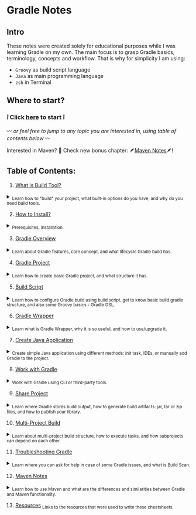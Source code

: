 # Gradle Notes

## Intro
These notes were created solely for educational purposes while I was learning Gradle on my own.
The main focus is to grasp Gradle basics, terminology, concepts and workflow. That is why for simplicity I am using:
- `Groovy` as build script language
- `Java` as main programming language
- `zsh` in Terminal

## Where to start?

### :grey_exclamation: Click [here](https://github.com/yanamlnk/gradle-notes/blob/main/contents/1-what-is-build-tool/README.md) to start :grey_exclamation:

:wavy_dash: *or feel free to jump to any topic you are interested in, using table of contents below* :wavy_dash:

Interested in Maven? :eyes: Check new bonus chapter: :feather:[Maven Notes](https://github.com/yanamlnk/gradle-notes/blob/main/contents/12-maven-notes/README.md):feather:!

## Table of Contents:
1. [What is Build Tool?](https://github.com/yanamlnk/gradle-notes/blob/main/contents/1-what-is-build-tool/README.md)
<details><summary><sub>Learn how to "build" your project, what built-in options do you have, and why do you need build tools.</sub></summary>
<p>

  - [How do you “build” your code?](https://github.com/yanamlnk/gradle-notes/blob/main/contents/1-what-is-build-tool/README.md#how-do-you-build-your-code)
  - [How do you compile and run your code?](https://github.com/yanamlnk/gradle-notes/blob/main/contents/1-what-is-build-tool/README.md#how-do-you-compile-and-run-your-code)
  - [Why do you need to use separate build tool?](https://github.com/yanamlnk/gradle-notes/blob/main/contents/1-what-is-build-tool/README.md#why-do-you-need-to-use-separate-build-tool)
  - [What build tools for Java exist?](https://github.com/yanamlnk/gradle-notes/blob/main/contents/1-what-is-build-tool/README.md#what-build-tools-for-java-exist)

</p>
</details>

2. [How to Install?](https://github.com/yanamlnk/gradle-notes/blob/main/contents/2-how-to-install/README.md)
<details><summary><sub>Prerequisites, installation.</sub></summary>
<p>

  - [Prerequisites](https://github.com/yanamlnk/gradle-notes/blob/main/contents/2-how-to-install/README.md#prerequisites)
  - [Installation](https://github.com/yanamlnk/gradle-notes/blob/main/contents/2-how-to-install/README.md#installation)
  - [How to check that Gradle is installed?](https://github.com/yanamlnk/gradle-notes/blob/main/contents/2-how-to-install/README.md#how-to-check-that-gradle-is-installed)
  - [When you don’t need installation?](https://github.com/yanamlnk/gradle-notes/blob/main/contents/2-how-to-install/README.md#when-you-dont-need-installation)

</p>
</details>

3. [Gradle Overview](https://github.com/yanamlnk/gradle-notes/blob/main/contents/3-gradle-overview/README.md)
<details><summary><sub>Learn about Gradle features, core concept, and what lifecycle Gradle build has.</sub></summary>
<p>

  - [Features](https://github.com/yanamlnk/gradle-notes/blob/main/contents/3-gradle-overview/README.md#features)
  - [Gradle core concepts](https://github.com/yanamlnk/gradle-notes/blob/main/contents/3-gradle-overview/README.md#gradle-core-concepts)
  - [Build Lifecycle](https://github.com/yanamlnk/gradle-notes/blob/main/contents/3-gradle-overview/README.md#build-lifecycle)

</p>
</details>

4. [Gradle Project](https://github.com/yanamlnk/gradle-notes/blob/main/contents/4-gradle-project/README.md)
<details><summary><sub>Learn how to create basic Gradle project, and what structure it has.</sub></summary>
<p>

  - [Basic project using gradle init command](https://github.com/yanamlnk/gradle-notes/blob/main/contents/4-gradle-project/README.md#basic-project-using-gradle-init-command)
  - [Basic structure](https://github.com/yanamlnk/gradle-notes/blob/main/contents/4-gradle-project/README.md#basic-structure)

</p>
</details>

5. [Build Script](https://github.com/yanamlnk/gradle-notes/blob/main/contents/5-build-script/README.md)
<details><summary><sub>Learn how to configure Gradle build using build script, get to know basic build.gradle structure, and also some Groovy basics - Gradle DSL.</sub></summary>
<p>

  - [build.gradle(.kts)](https://github.com/yanamlnk/gradle-notes/blob/main/contents/5-build-script/README.md#buildgradlekts)
    - [What can be added to the file?](https://github.com/yanamlnk/gradle-notes/blob/main/contents/5-build-script/README.md#what-can-be-added-to-the-file)
    - [plugins](https://github.com/yanamlnk/gradle-notes/blob/main/contents/5-build-script/README.md#plugins)
    - [metadata](https://github.com/yanamlnk/gradle-notes/blob/main/contents/5-build-script/README.md#metadata)
    - [repositories](https://github.com/yanamlnk/gradle-notes/blob/main/contents/5-build-script/README.md#repositories)
    - [dependencies](https://github.com/yanamlnk/gradle-notes/blob/main/contents/5-build-script/README.md#dependencies)
    - [tasks](https://github.com/yanamlnk/gradle-notes/blob/main/contents/5-build-script/README.md#tasks)
  - [Groovy basics](https://github.com/yanamlnk/gradle-notes/blob/main/contents/5-build-script/README.md#groovy-basics)

</p>
</details>

6. [Gradle Wrapper](https://github.com/yanamlnk/gradle-notes/blob/main/contents/6-gradle-wrapper/README.md)
<details><summary><sub>Learn what is Gradle Wrapper, why it is so useful, and how to use/upgrade it.</sub></summary>
<p>

  - [Executing tasks](https://github.com/yanamlnk/gradle-notes/blob/main/contents/6-gradle-wrapper/README.md#executing-tasks)
  - [Wrapper overview](https://github.com/yanamlnk/gradle-notes/blob/main/contents/6-gradle-wrapper/README.md#wrapper-overview)
  - [gradle vs gradlew](https://github.com/yanamlnk/gradle-notes/blob/main/contents/6-gradle-wrapper/README.md#gradle-vs-gradlew)
  - [Add Wrapper to the project](https://github.com/yanamlnk/gradle-notes/blob/main/contents/6-gradle-wrapper/README.md#add-wrapper-to-the-project)
  - [Upgrade version of Gradle using Wrapper](https://github.com/yanamlnk/gradle-notes/blob/main/contents/6-gradle-wrapper/README.md#upgrade-version-of-gradle-using-wrapper)

</p>
</details>

7. [Create Java Application](https://github.com/yanamlnk/gradle-notes/blob/main/contents/7-create-java-application/README.md)
<details><summary><sub>Create simple Java application using different methods: init task, IDEs, or manually add Gradle to the project.</sub></summary>
<p>

  - [init task](https://github.com/yanamlnk/gradle-notes/blob/main/contents/7-create-java-application/README.md#init-task)
  - [Manually adding Gradle](https://github.com/yanamlnk/gradle-notes/blob/main/contents/7-create-java-application/README.md#manually-adding-gradle)
  - [Use IDEs](https://github.com/yanamlnk/gradle-notes/blob/main/contents/7-create-java-application/README.md#use-ides)

</p>
</details>

8. [Work with Gradle](https://github.com/yanamlnk/gradle-notes/blob/main/contents/8-work-with-gradle/README.md)
<details><summary><sub>Work with Gradle using CLI or third-party tools.</sub></summary>
<p>

  - [Command-line interface](https://github.com/yanamlnk/gradle-notes/blob/main/contents/8-work-with-gradle/README.md#command-line-interface)
  - [Gradle & Supported Third-party Tools](https://github.com/yanamlnk/gradle-notes/blob/main/contents/8-work-with-gradle/README.md#gradle--supported-third-party-tools)

</p>
</details>

9. [Share Project](https://github.com/yanamlnk/gradle-notes/blob/main/contents/9-share-project/README.md)
<details><summary><sub>Learn where Gradle stores build output, how to generate build artifacts: jar, tar or zip files, and how to publish your library.</sub></summary>
<p>

  - [build directory](https://github.com/yanamlnk/gradle-notes/blob/main/contents/9-share-project/README.md#build-directory)
  - [Generate jar](https://github.com/yanamlnk/gradle-notes/blob/main/contents/9-share-project/README.md#generate-jar)
  - [Distribute application](https://github.com/yanamlnk/gradle-notes/blob/main/contents/9-share-project/README.md#distribute-application)
  - [Publish](https://github.com/yanamlnk/gradle-notes/blob/main/contents/9-share-project/README.md#publish)

</p>
</details>

10. [Multi-Project Build](https://github.com/yanamlnk/gradle-notes/blob/main/contents/10-multi-project-build/README.md)
<details><summary><sub>Learn about multi-project build structure, how to execute tasks, and how subprojects can depend on each other.</sub></summary>
<p>
  - [Structure](https://github.com/yanamlnk/gradle-notes/blob/main/contents/10-multi-project-build/README.md#structure)
  - [Declare dependencies between subprojects](https://github.com/yanamlnk/gradle-notes/blob/main/contents/10-multi-project-build/README.md#declare-dependencies-between-subprojects)
  - [Execute tasks](https://github.com/yanamlnk/gradle-notes/blob/main/contents/10-multi-project-build/README.md#execute-tasks)
  - [Sharing common configurations](https://github.com/yanamlnk/gradle-notes/blob/main/contents/10-multi-project-build/README.md#sharing-common-configurations)

</p>
</details>

11. [Troubleshooting Gradle](https://github.com/yanamlnk/gradle-notes/blob/main/contents/11-troubleshooting-gradle/README.md)
<details><summary><sub>Learn where you can ask for help in case of some Gradle issues, and what is Build Scan.</sub></summary>
<p>

  - [Places to ask](https://github.com/yanamlnk/gradle-notes/blob/main/contents/11-troubleshooting-gradle/README.md#places-to-ask)
  - [Troubleshooting docs](https://github.com/yanamlnk/gradle-notes/blob/main/contents/11-troubleshooting-gradle/README.md#troubleshooting-docs)
  - [Publish and share Build Scan](https://github.com/yanamlnk/gradle-notes/blob/main/contents/11-troubleshooting-gradle/README.md#publish-and-share-build-scan)

</p>
</details>

12. [Maven Notes](https://github.com/yanamlnk/gradle-notes/blob/main/contents/12-maven-notes/README.md)
<details><summary><sub>Learn how to use Maven and what are the differences and similarities between Gradle and Maven functionality.</sub></summary>
<p>
  - [Install Maven](https://github.com/yanamlnk/gradle-notes/blob/main/contents/12-maven-notes/README.md#install-maven)
  - [What is Maven](https://github.com/yanamlnk/gradle-notes/blob/main/contents/12-maven-notes/README.md#what-is-maven)
  - [Gradle vs Maven](https://github.com/yanamlnk/gradle-notes/blob/main/contents/12-maven-notes/README.md#gradle-vs-maven)
    - [Short overview](https://github.com/yanamlnk/gradle-notes/blob/main/contents/12-maven-notes/README.md#short-overview)
    - [Maven project creation](https://github.com/yanamlnk/gradle-notes/blob/main/contents/12-maven-notes/README.md#maven-project-creation)
    - [IDE support](https://github.com/yanamlnk/gradle-notes/blob/main/contents/12-maven-notes/README.md#ide-support)
    - [Project structure](https://github.com/yanamlnk/gradle-notes/blob/main/contents/12-maven-notes/README.md#project-structure)
    - [Configuration (pom.xml)](https://github.com/yanamlnk/gradle-notes/blob/main/contents/12-maven-notes/README.md#configuration)
    - [Commands to work with the tool](https://github.com/yanamlnk/gradle-notes/blob/main/contents/12-maven-notes/README.md#commands-to-work-with-the-tool)
    - [Plugins](https://github.com/yanamlnk/gradle-notes/blob/main/contents/12-maven-notes/README.md#plugins)
    - [Multi-project](https://github.com/yanamlnk/gradle-notes/blob/main/contents/12-maven-notes/README.md#multi-project)
    - [Build output files](https://github.com/yanamlnk/gradle-notes/blob/main/contents/12-maven-notes/README.md#build-output-files)
    - [Maven Wrapper](https://github.com/yanamlnk/gradle-notes/blob/main/contents/12-maven-notes/README.md#maven-wrapper)

</p>
</details>

13. [Resources](https://github.com/yanamlnk/gradle-notes/blob/main/resources/README.md)
<sub>Links to the resources that were used to write these cheatsheets.</sub>

